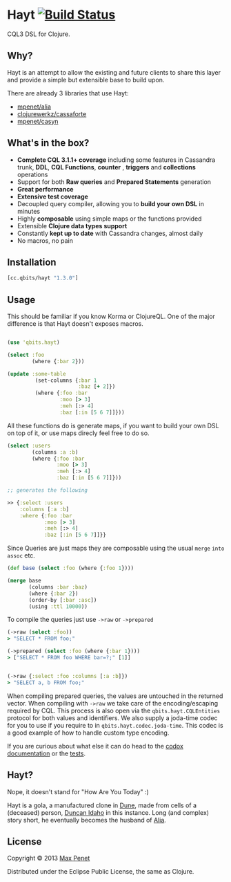 # Hayt [![Build Status](https://secure.travis-ci.org/mpenet/hayt.png?branch=master)](http://travis-ci.org/mpenet/hayt)

CQL3 DSL for Clojure.

## Why?

Hayt is an attempt to allow the existing and future clients to share
this layer and provide a simple but extensible base to build upon.

There are already 3 libraries that use Hayt:

* [mpenet/alia](https://github.com/mpenet/alia)
* [clojurewerkz/cassaforte](https://github.com/clojurewerkz/cassaforte)
* [mpenet/casyn](https://github.com/mpenet/casyn)

## What's in the box?

* **Complete CQL 3.1.1+ coverage** including some features in Cassandra
  trunk, **DDL**, **CQL Functions**, **counter** , **triggers** and
  **collections** operations
* Support for both **Raw queries** and **Prepared Statements** generation
* **Great performance**
* **Extensive test coverage**
* Decoupled query compiler, allowing you to **build your own DSL** in minutes
* Highly **composable** using simple maps or the functions provided
* Extensible **Clojure data types support**
* Constantly **kept up to date** with Cassandra changes, almost daily
* No macros, no pain

## Installation

```clojure
[cc.qbits/hayt "1.3.0"]
```

## Usage

This should be familiar if you know Korma or ClojureQL.
One of the major difference is that Hayt doesn't exposes macros.


```clojure

(use 'qbits.hayt)

(select :foo
        (where {:bar 2}))

(update :some-table
         (set-columns {:bar 1
                       :baz [+ 2]})
         (where {:foo :bar
                 :moo [> 3]
                 :meh [:> 4]
                 :baz [:in [5 6 7]]}))
```

All these functions do is generate maps, if you want to build your own
DSL on top of it, or use maps direcly feel free to do so.

```clojure
(select :users
        (columns :a :b)
        (where {:foo :bar
                :moo [> 3]
                :meh [:> 4]
                :baz [:in [5 6 7]]}))

;; generates the following

>> {:select :users
    :columns [:a :b]
    :where {:foo :bar
            :moo [> 3]
            :meh [:> 4]
            :baz [:in [5 6 7]]}}
```

Since Queries are just maps they are composable using the usual `merge`
`into` `assoc` etc.

```clojure
(def base (select :foo (where {:foo 1})))

(merge base
       (columns :bar :baz)
       (where {:bar 2})
       (order-by [:bar :asc])
       (using :ttl 10000))

```

To compile the queries just use `->raw` or `->prepared`

```clojure
(->raw (select :foo))
> "SELECT * FROM foo;"

(->prepared (select :foo (where {:bar 1})))
> ["SELECT * FROM foo WHERE bar=?;" [1]]


(->raw {:select :foo :columns [:a :b]})
> "SELECT a, b FROM foo;"

```

When compiling prepared queries, the values are untouched in the
returned vector.
When compiling with `->raw` we take care of the encoding/escaping
required by CQL. This process is also open via the
`qbits.hayt.CQLEntities` protocol for both values and identifiers. We
also supply a joda-time codec for you to use if you require to in
`qbits.hayt.codec.joda-time`. This codec is a good example of how to
handle custom type encoding.

If you are curious about what else it can do head to the
[codox documentation](http://mpenet.github.com/hayt/codox/qbits.hayt.html)
or the
[tests](https://github.com/mpenet/hayt/blob/master/test/qbits/hayt/core_test.clj).

## Hayt?

Nope, it doesn't stand for "How Are You Today" :)

Hayt is a gola, a manufactured clone in
[Dune](http://en.wikipedia.org/wiki/Dune_universe), made from cells of
a (deceased) person,
[Duncan Idaho](http://en.wikipedia.org/wiki/Duncan_Idaho) in this
instance.
Long (and complex) story short, he eventually becomes the husband of
[Alia](http://en.wikipedia.org/wiki/Alia_Atreides).

## License

Copyright © 2013 [Max Penet](https://twitter.com/mpenet)

Distributed under the Eclipse Public License, the same as Clojure.
